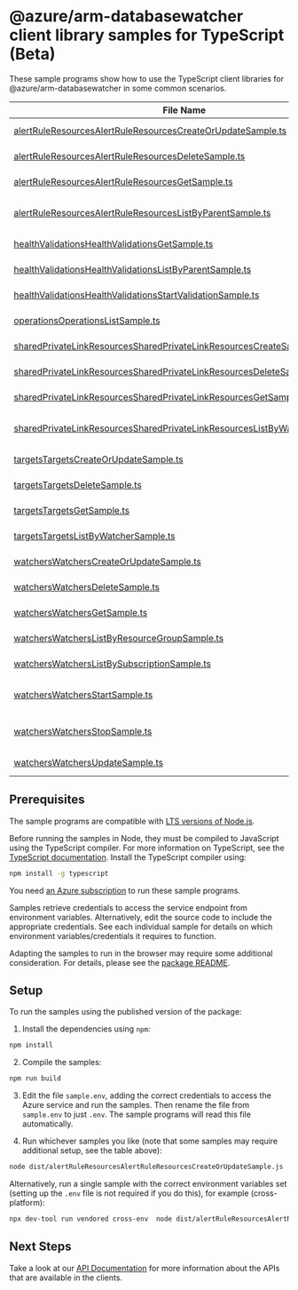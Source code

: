 # @azure/arm-databasewatcher client library samples for TypeScript (Beta)

These sample programs show how to use the TypeScript client libraries for @azure/arm-databasewatcher in some common scenarios.

| **File Name**                                                                                                                                         | **Description**                                                                                                                                 |
| ----------------------------------------------------------------------------------------------------------------------------------------------------- | ----------------------------------------------------------------------------------------------------------------------------------------------- |
| [alertRuleResourcesAlertRuleResourcesCreateOrUpdateSample.ts][alertruleresourcesalertruleresourcescreateorupdatesample]                               | create a AlertRuleResource x-ms-original-file: 2025-01-02/AlertRuleResources_CreateOrUpdate_MaximumSet_Gen.json                                 |
| [alertRuleResourcesAlertRuleResourcesDeleteSample.ts][alertruleresourcesalertruleresourcesdeletesample]                                               | delete a AlertRuleResource x-ms-original-file: 2025-01-02/AlertRuleResources_Delete_MaximumSet_Gen.json                                         |
| [alertRuleResourcesAlertRuleResourcesGetSample.ts][alertruleresourcesalertruleresourcesgetsample]                                                     | get a AlertRuleResource x-ms-original-file: 2025-01-02/AlertRuleResources_Get_MaximumSet_Gen.json                                               |
| [alertRuleResourcesAlertRuleResourcesListByParentSample.ts][alertruleresourcesalertruleresourceslistbyparentsample]                                   | list AlertRuleResource resources by Watcher x-ms-original-file: 2025-01-02/AlertRuleResources_ListByParent_MaximumSet_Gen.json                  |
| [healthValidationsHealthValidationsGetSample.ts][healthvalidationshealthvalidationsgetsample]                                                         | get a HealthValidation x-ms-original-file: 2025-01-02/HealthValidations_Get_MaximumSet_Gen.json                                                 |
| [healthValidationsHealthValidationsListByParentSample.ts][healthvalidationshealthvalidationslistbyparentsample]                                       | list HealthValidation resources by Watcher x-ms-original-file: 2025-01-02/HealthValidations_ListByParent_MaximumSet_Gen.json                    |
| [healthValidationsHealthValidationsStartValidationSample.ts][healthvalidationshealthvalidationsstartvalidationsample]                                 | starts health validation for a watcher. x-ms-original-file: 2025-01-02/HealthValidations_StartValidation_MaximumSet_Gen.json                    |
| [operationsOperationsListSample.ts][operationsoperationslistsample]                                                                                   | list the operations for the provider x-ms-original-file: 2025-01-02/Operations_List_MaximumSet_Gen.json                                         |
| [sharedPrivateLinkResourcesSharedPrivateLinkResourcesCreateSample.ts][sharedprivatelinkresourcessharedprivatelinkresourcescreatesample]               | create a SharedPrivateLinkResource x-ms-original-file: 2025-01-02/SharedPrivateLinkResources_Create_MaximumSet_Gen.json                         |
| [sharedPrivateLinkResourcesSharedPrivateLinkResourcesDeleteSample.ts][sharedprivatelinkresourcessharedprivatelinkresourcesdeletesample]               | delete a SharedPrivateLinkResource x-ms-original-file: 2025-01-02/SharedPrivateLinkResources_Delete_MaximumSet_Gen.json                         |
| [sharedPrivateLinkResourcesSharedPrivateLinkResourcesGetSample.ts][sharedprivatelinkresourcessharedprivatelinkresourcesgetsample]                     | get a SharedPrivateLinkResource x-ms-original-file: 2025-01-02/SharedPrivateLinkResources_Get_MaximumSet_Gen.json                               |
| [sharedPrivateLinkResourcesSharedPrivateLinkResourcesListByWatcherSample.ts][sharedprivatelinkresourcessharedprivatelinkresourceslistbywatchersample] | list SharedPrivateLinkResource resources by Watcher x-ms-original-file: 2025-01-02/SharedPrivateLinkResources_ListByWatcher_MaximumSet_Gen.json |
| [targetsTargetsCreateOrUpdateSample.ts][targetstargetscreateorupdatesample]                                                                           | create a Target x-ms-original-file: 2025-01-02/Targets_CreateOrUpdate_MaximumSet_Gen.json                                                       |
| [targetsTargetsDeleteSample.ts][targetstargetsdeletesample]                                                                                           | delete a Target x-ms-original-file: 2025-01-02/Targets_Delete_MaximumSet_Gen.json                                                               |
| [targetsTargetsGetSample.ts][targetstargetsgetsample]                                                                                                 | get a Target x-ms-original-file: 2025-01-02/Targets_Get_MaximumSet_Gen.json                                                                     |
| [targetsTargetsListByWatcherSample.ts][targetstargetslistbywatchersample]                                                                             | list Target resources by Watcher x-ms-original-file: 2025-01-02/Targets_ListByWatcher_MaximumSet_Gen.json                                       |
| [watchersWatchersCreateOrUpdateSample.ts][watcherswatcherscreateorupdatesample]                                                                       | create a Watcher x-ms-original-file: 2025-01-02/Watchers_CreateOrUpdate_MaximumSet_Gen.json                                                     |
| [watchersWatchersDeleteSample.ts][watcherswatchersdeletesample]                                                                                       | delete a Watcher x-ms-original-file: 2025-01-02/Watchers_Delete_MaximumSet_Gen.json                                                             |
| [watchersWatchersGetSample.ts][watcherswatchersgetsample]                                                                                             | get a Watcher x-ms-original-file: 2025-01-02/Watchers_Get_MaximumSet_Gen.json                                                                   |
| [watchersWatchersListByResourceGroupSample.ts][watcherswatcherslistbyresourcegroupsample]                                                             | list Watcher resources by resource group x-ms-original-file: 2025-01-02/Watchers_ListByResourceGroup_MaximumSet_Gen.json                        |
| [watchersWatchersListBySubscriptionSample.ts][watcherswatcherslistbysubscriptionsample]                                                               | list Watcher resources by subscription ID x-ms-original-file: 2025-01-02/Watchers_ListBySubscription_MaximumSet_Gen.json                        |
| [watchersWatchersStartSample.ts][watcherswatchersstartsample]                                                                                         | the action to start monitoring all targets configured for a database watcher. x-ms-original-file: 2025-01-02/Watchers_Start_MaximumSet_Gen.json |
| [watchersWatchersStopSample.ts][watcherswatchersstopsample]                                                                                           | the action to stop monitoring all targets configured for a database watcher. x-ms-original-file: 2025-01-02/Watchers_Stop_MaximumSet_Gen.json   |
| [watchersWatchersUpdateSample.ts][watcherswatchersupdatesample]                                                                                       | update a Watcher x-ms-original-file: 2025-01-02/Watchers_Update_MaximumSet_Gen.json                                                             |

## Prerequisites

The sample programs are compatible with [LTS versions of Node.js](https://github.com/nodejs/release#release-schedule).

Before running the samples in Node, they must be compiled to JavaScript using the TypeScript compiler. For more information on TypeScript, see the [TypeScript documentation][typescript]. Install the TypeScript compiler using:

```bash
npm install -g typescript
```

You need [an Azure subscription][freesub] to run these sample programs.

Samples retrieve credentials to access the service endpoint from environment variables. Alternatively, edit the source code to include the appropriate credentials. See each individual sample for details on which environment variables/credentials it requires to function.

Adapting the samples to run in the browser may require some additional consideration. For details, please see the [package README][package].

## Setup

To run the samples using the published version of the package:

1. Install the dependencies using `npm`:

```bash
npm install
```

2. Compile the samples:

```bash
npm run build
```

3. Edit the file `sample.env`, adding the correct credentials to access the Azure service and run the samples. Then rename the file from `sample.env` to just `.env`. The sample programs will read this file automatically.

4. Run whichever samples you like (note that some samples may require additional setup, see the table above):

```bash
node dist/alertRuleResourcesAlertRuleResourcesCreateOrUpdateSample.js
```

Alternatively, run a single sample with the correct environment variables set (setting up the `.env` file is not required if you do this), for example (cross-platform):

```bash
npx dev-tool run vendored cross-env  node dist/alertRuleResourcesAlertRuleResourcesCreateOrUpdateSample.js
```

## Next Steps

Take a look at our [API Documentation][apiref] for more information about the APIs that are available in the clients.

[alertruleresourcesalertruleresourcescreateorupdatesample]: https://github.com/Azure/azure-sdk-for-js/blob/main/sdk/databasewatcher/arm-databasewatcher/samples/v1-beta/typescript/src/alertRuleResourcesAlertRuleResourcesCreateOrUpdateSample.ts
[alertruleresourcesalertruleresourcesdeletesample]: https://github.com/Azure/azure-sdk-for-js/blob/main/sdk/databasewatcher/arm-databasewatcher/samples/v1-beta/typescript/src/alertRuleResourcesAlertRuleResourcesDeleteSample.ts
[alertruleresourcesalertruleresourcesgetsample]: https://github.com/Azure/azure-sdk-for-js/blob/main/sdk/databasewatcher/arm-databasewatcher/samples/v1-beta/typescript/src/alertRuleResourcesAlertRuleResourcesGetSample.ts
[alertruleresourcesalertruleresourceslistbyparentsample]: https://github.com/Azure/azure-sdk-for-js/blob/main/sdk/databasewatcher/arm-databasewatcher/samples/v1-beta/typescript/src/alertRuleResourcesAlertRuleResourcesListByParentSample.ts
[healthvalidationshealthvalidationsgetsample]: https://github.com/Azure/azure-sdk-for-js/blob/main/sdk/databasewatcher/arm-databasewatcher/samples/v1-beta/typescript/src/healthValidationsHealthValidationsGetSample.ts
[healthvalidationshealthvalidationslistbyparentsample]: https://github.com/Azure/azure-sdk-for-js/blob/main/sdk/databasewatcher/arm-databasewatcher/samples/v1-beta/typescript/src/healthValidationsHealthValidationsListByParentSample.ts
[healthvalidationshealthvalidationsstartvalidationsample]: https://github.com/Azure/azure-sdk-for-js/blob/main/sdk/databasewatcher/arm-databasewatcher/samples/v1-beta/typescript/src/healthValidationsHealthValidationsStartValidationSample.ts
[operationsoperationslistsample]: https://github.com/Azure/azure-sdk-for-js/blob/main/sdk/databasewatcher/arm-databasewatcher/samples/v1-beta/typescript/src/operationsOperationsListSample.ts
[sharedprivatelinkresourcessharedprivatelinkresourcescreatesample]: https://github.com/Azure/azure-sdk-for-js/blob/main/sdk/databasewatcher/arm-databasewatcher/samples/v1-beta/typescript/src/sharedPrivateLinkResourcesSharedPrivateLinkResourcesCreateSample.ts
[sharedprivatelinkresourcessharedprivatelinkresourcesdeletesample]: https://github.com/Azure/azure-sdk-for-js/blob/main/sdk/databasewatcher/arm-databasewatcher/samples/v1-beta/typescript/src/sharedPrivateLinkResourcesSharedPrivateLinkResourcesDeleteSample.ts
[sharedprivatelinkresourcessharedprivatelinkresourcesgetsample]: https://github.com/Azure/azure-sdk-for-js/blob/main/sdk/databasewatcher/arm-databasewatcher/samples/v1-beta/typescript/src/sharedPrivateLinkResourcesSharedPrivateLinkResourcesGetSample.ts
[sharedprivatelinkresourcessharedprivatelinkresourceslistbywatchersample]: https://github.com/Azure/azure-sdk-for-js/blob/main/sdk/databasewatcher/arm-databasewatcher/samples/v1-beta/typescript/src/sharedPrivateLinkResourcesSharedPrivateLinkResourcesListByWatcherSample.ts
[targetstargetscreateorupdatesample]: https://github.com/Azure/azure-sdk-for-js/blob/main/sdk/databasewatcher/arm-databasewatcher/samples/v1-beta/typescript/src/targetsTargetsCreateOrUpdateSample.ts
[targetstargetsdeletesample]: https://github.com/Azure/azure-sdk-for-js/blob/main/sdk/databasewatcher/arm-databasewatcher/samples/v1-beta/typescript/src/targetsTargetsDeleteSample.ts
[targetstargetsgetsample]: https://github.com/Azure/azure-sdk-for-js/blob/main/sdk/databasewatcher/arm-databasewatcher/samples/v1-beta/typescript/src/targetsTargetsGetSample.ts
[targetstargetslistbywatchersample]: https://github.com/Azure/azure-sdk-for-js/blob/main/sdk/databasewatcher/arm-databasewatcher/samples/v1-beta/typescript/src/targetsTargetsListByWatcherSample.ts
[watcherswatcherscreateorupdatesample]: https://github.com/Azure/azure-sdk-for-js/blob/main/sdk/databasewatcher/arm-databasewatcher/samples/v1-beta/typescript/src/watchersWatchersCreateOrUpdateSample.ts
[watcherswatchersdeletesample]: https://github.com/Azure/azure-sdk-for-js/blob/main/sdk/databasewatcher/arm-databasewatcher/samples/v1-beta/typescript/src/watchersWatchersDeleteSample.ts
[watcherswatchersgetsample]: https://github.com/Azure/azure-sdk-for-js/blob/main/sdk/databasewatcher/arm-databasewatcher/samples/v1-beta/typescript/src/watchersWatchersGetSample.ts
[watcherswatcherslistbyresourcegroupsample]: https://github.com/Azure/azure-sdk-for-js/blob/main/sdk/databasewatcher/arm-databasewatcher/samples/v1-beta/typescript/src/watchersWatchersListByResourceGroupSample.ts
[watcherswatcherslistbysubscriptionsample]: https://github.com/Azure/azure-sdk-for-js/blob/main/sdk/databasewatcher/arm-databasewatcher/samples/v1-beta/typescript/src/watchersWatchersListBySubscriptionSample.ts
[watcherswatchersstartsample]: https://github.com/Azure/azure-sdk-for-js/blob/main/sdk/databasewatcher/arm-databasewatcher/samples/v1-beta/typescript/src/watchersWatchersStartSample.ts
[watcherswatchersstopsample]: https://github.com/Azure/azure-sdk-for-js/blob/main/sdk/databasewatcher/arm-databasewatcher/samples/v1-beta/typescript/src/watchersWatchersStopSample.ts
[watcherswatchersupdatesample]: https://github.com/Azure/azure-sdk-for-js/blob/main/sdk/databasewatcher/arm-databasewatcher/samples/v1-beta/typescript/src/watchersWatchersUpdateSample.ts
[apiref]: https://learn.microsoft.com/javascript/api/@azure/arm-databasewatcher?view=azure-node-preview
[freesub]: https://azure.microsoft.com/free/
[package]: https://github.com/Azure/azure-sdk-for-js/tree/main/sdk/databasewatcher/arm-databasewatcher/README.md
[typescript]: https://www.typescriptlang.org/docs/home.html
